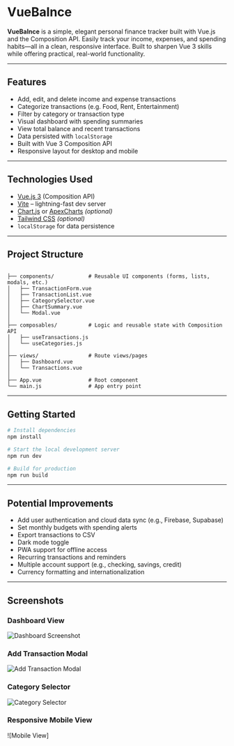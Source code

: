 # VueBalnce

**VueBalnce** is a simple, elegant personal finance tracker built with Vue.js and the Composition API. Easily track your income, expenses, and spending habits—all in a clean, responsive interface. Built to sharpen Vue 3 skills while offering practical, real-world functionality.

---

## Features

- Add, edit, and delete income and expense transactions  
- Categorize transactions (e.g. Food, Rent, Entertainment)  
- Filter by category or transaction type  
- Visual dashboard with spending summaries  
- View total balance and recent transactions  
- Data persisted with `localStorage`  
- Built with Vue 3 Composition API  
- Responsive layout for desktop and mobile

---

## Technologies Used

- [Vue.js 3](https://vuejs.org/) (Composition API)  
- [Vite](https://vitejs.dev/) – lightning-fast dev server  
- [Chart.js](https://www.chartjs.org/) or [ApexCharts](https://apexcharts.com/vue-chart-demos/) *(optional)*  
- [Tailwind CSS](https://tailwindcss.com/) *(optional)*  
- `localStorage` for data persistence

---

## Project Structure

<pre lang="markdown"><code>
├── components/           # Reusable UI components (forms, lists, modals, etc.)
│   ├── TransactionForm.vue
│   ├── TransactionList.vue
│   ├── CategorySelector.vue
│   ├── ChartSummary.vue
│   └── Modal.vue
│
├── composables/          # Logic and reusable state with Composition API
│   ├── useTransactions.js
│   └── useCategories.js
│
├── views/                # Route views/pages
│   ├── Dashboard.vue
│   └── Transactions.vue
│
├── App.vue               # Root component
└── main.js               # App entry point
</code></pre> 

---

## Getting Started

```bash
# Install dependencies
npm install

# Start the local development server
npm run dev

# Build for production
npm run build
```

---

## Potential Improvements

- Add user authentication and cloud data sync (e.g., Firebase, Supabase)
- Set monthly budgets with spending alerts
- Export transactions to CSV
- Dark mode toggle
- PWA support for offline access
- Recurring transactions and reminders
- Multiple account support (e.g., checking, savings, credit)
- Currency formatting and internationalization

---

## Screenshots

### Dashboard View
![Dashboard Screenshot](screenshots/dashboard.png)

### Add Transaction Modal
![Add Transaction Modal](screenshots/add-transaction.png)

### Category Selector
![Category Selector](screenshots/category-selector.png)

### Responsive Mobile View
![Mobile View]
